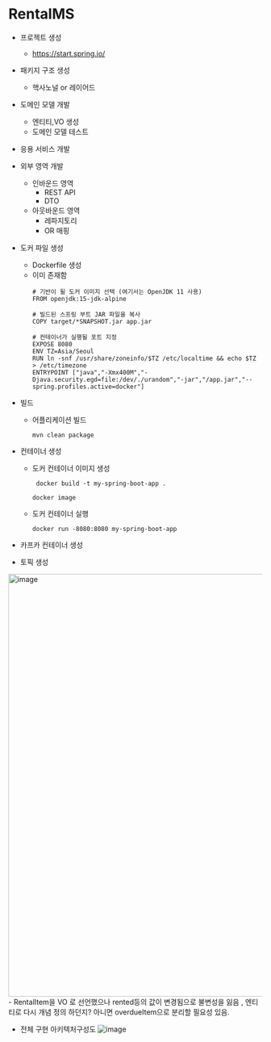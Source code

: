 # RentalMS
- 프로젝트 생성
  - https://start.spring.io/
- 패키지 구조 생성
  - 핵사노널 or 레이어드
- 도메인 모델 개발
  - 엔티티,VO 생성
  - 도메인 모델 테스트
- 응용 서비스 개발
- 외부 영역 개발
  - 인바운드 영역
    - REST API
    - DTO
  - 아웃바운드 영역
    - 레파지토리
    - OR 매핑
- 도커 파일 생성
  - Dockerfile 생성
  - 이미 존재함
    ```
    # 기반이 될 도커 이미지 선택 (여기서는 OpenJDK 11 사용)
    FROM openjdk:15-jdk-alpine
  
    # 빌드된 스프링 부트 JAR 파일을 복사
    COPY target/*SNAPSHOT.jar app.jar
  
    # 컨테이너가 실행될 포트 지정
    EXPOSE 8080
    ENV TZ=Asia/Seoul
    RUN ln -snf /usr/share/zoneinfo/$TZ /etc/localtime && echo $TZ > /etc/timezone
    ENTRYPOINT ["java","-Xmx400M","-Djava.security.egd=file:/dev/./urandom","-jar","/app.jar","--spring.profiles.active=docker"]
    ```

- 빌드
  - 어플리케이션 빌드
  
    ```
    mvn clean package 
    ```

- 컨테이너 생성
  - 도커 컨테이너 이미지 생성
  
    ```
     docker build -t my-spring-boot-app . 
    ```

    ```
    docker image 
    ```

  - 도커 컨테이너 실행

    ``` 
    docker run -8080:8080 my-spring-boot-app 
    ```

- 카프카 컨테이너 생성
- 토픽 생성
 


<img width="838" alt="image" src="https://github.com/cnaps/RentalMS/assets/15258916/ab18e473-3691-4624-8b27-b3fc8cc79569">
- RentalItem을 VO 로 선언했으나 rented등의 값이 변경됨으로 불변성을 잃음 , 엔티티로 다시 개념 정의 하던지? 아니면 overdueItem으로 분리할 필요성 있음.



- 전체 구현 아키텍처구성도
![image](https://github.com/cnaps/RentalMS/assets/15258916/46713f64-951f-45b6-a04c-9c6ffbeb3d6c)
